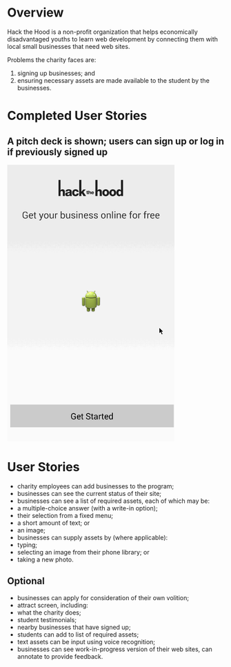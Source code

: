 # Overview
Hack the Hood is a non-profit organization that helps economically disadvantaged youths to learn web development by connecting them with local small businesses that need web sites.

Problems the charity faces are:

1. signing up businesses; and
2. ensuring necessary assets are made available to the student by the businesses.

# Completed User Stories
## A pitch deck is shown; users can sign up or log in if previously signed up
![Pitch deck, sign up and log in walkthrough](images/PitchDeckSignupLogin.gif)

# User Stories
* charity employees can add businesses to the program;
* businesses can see the current status of their site;
* businesses can see a list of required assets, each of which may be:
 * a multiple-choice answer (with a write-in option);
 * their selection from a fixed menu;
 * a short amount of text; or
 * an image;
* businesses can supply assets by (where applicable):
 * typing;
 * selecting an image from their phone library; or
 * taking a new photo.

## Optional
* businesses can apply for consideration of their own volition;
* attract screen, including:
 * what the charity does;
 * student testimonials;
 * nearby businesses that have signed up;
* students can add to list of required assets;
* text assets can be input using voice recognition;
* businesses can see work-in-progress version of their web sites, can annotate to provide feedback.
